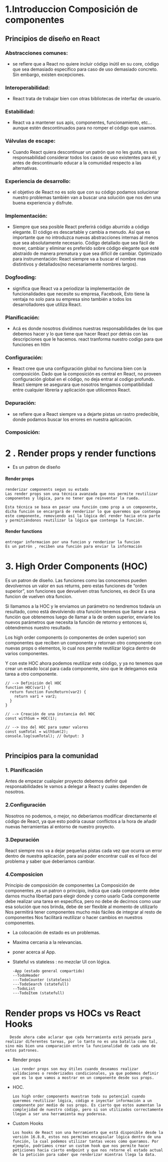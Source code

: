 # 1.Introduccion Composición de componentes

## Principios de diseño en React

### Abstracciones comunes:

- se refiere que a React no quiere incluir código inútil en su core, código que sea demasiado especifico para caso de uso demasiado concreto. Sin embargo, existen excepciones.

### Interoperabilidad:

- React trata de trabajar bien con otras bibliotecas de interfaz de usuario.

### Estabilidad:

- React va a mantener sus apis, componentes, funcionamiento, etc… aunque estén descontinuados para no romper el código que usamos.

### Válvulas de escape:

- Cuando React quiera descontinuar un patrón que no les gusta, es sus responsabilidad considerar todos los casos de uso existentes para él, y antes de descontinuarlo educar a la comunidad respecto a las alternativas.

### Experiencia de desarrollo:

- el objetivo de React no es solo que con su código podamos solucionar nuestro problemas también van a buscar una solución que nos den una buena experiencia y disfrute.

### Implementación:

- Siempre que sea posible React preferirá código aburrido a código elegante. El código es descartable y cambia a menudo. Así que es importante que no introduzca nuevas abstracciones internas al menos que sea absolutamente necesario. Código detallado que sea fácil de mover, cambiar y eliminar es preferido sobre código elegante que esté abstraído de manera prematura y que sea difícil de cambiar.
  Optimizado para instrumentación: React siempre va a buscar el nombre mas distintivos y detallados(no necesariamente nombres largos).

### Dogfooding:

- significa que React va a periodizar la implementación de funcionalidades que necesite su empresa, Facebook, Esto tiene la ventaja no solo para su empresa sino también a todos los desarrolladores que utiliza React.

### Planificación:

- Acá es donde nosotros dividimos nuestras responsabilidades de los que debemos hacer y lo que tiene que hacer React por detrás con las descripciones que le hacemos. react tranforma nuestro codigo para que funciones en htlm

### Configuración:

- React cree que una configuración global no funciona bien con la composición. Dado que la composición es central en React, no proveen configuración global en el código, no deja entrar al codigo profundo. React siempre se asegurara que nosotros tengamos compatibilidad entre cualquier librería y aplicación que utilicemos React.

### Depuración:

- se refiere que a React siempre va a dejarte pistas un rastro predecible, donde podamos buscar los errores en nuestra aplicación.

### Composición:

# 2 . Render props y render functions

- Es un patron de diseño

#### Render props

    renderizar components segun su estado
    Las render props son una técnica avanzada que nos permite reutilizar componentes y lógica, para no tener que reinventar la rueda.

    Esta técnica se basa en pasar una función como prop a un componente, dicha función se encargará de renderizar lo que queremos que contenga este componente, removiendo así la lógica del render hacia otra parte y permitiéndonos reutilizar la lógica que contenga la función.

#### Render functions

    entregar informacion por una funcion y renderizar la funcion
    Es un patrón , reciben una función para enviar la información

# 3. High Order Components (HOC)

Es un patron de diseño.
Las funciones como las conocemos pueden devolvernos un valor en sus returns, pero estas funciones de “orden superior”, son funciones que devuelven otras funciones, es decir Es una funcion de vuelven otra funcion.

Si llamamos a la HOC y le enviamos un parámetro no tendremos todavía un resultado, como está devolviendo otra función tenemos que llamar a esa función que obtenemos luego de llamar a la de orden superior, enviarle los nuevos parámetros que necesita la función de retorno y entonces si, obtendremos nuestro resultado.

Los high order components (o componentes de orden superior) son componentes que reciben un componente y retornan otro componente con nuevas props o elementos, lo cual nos permite reutilizar lógica dentro de varios componentes.

Y con este HOC ahora podemos reutilizar este código, y ya no tenemos que crear un estado local para cada componente, sino que le delegamos esta tarea a otro componente.

```
// --> Definición del HOC
function HOC(var1) {
  return function FuncReturn(var2) {
    return var1 + var2;
  }
}

// --> Creación de una instancia del HOC
const withSum = HOC(1);

// --> Uso del HOC para sumar valores
const sumTotal = withSum(2);
console.log(sumTotal); // Output: 3


```

## Principios para la comunidad

### 1. Planificación

Antes de empezar cualquier proyecto debemos definir qué responsabilidades le vamos a delegar a React y cuales dependen de nosotros.

### 2.Configuración

Nosotros no podemos, o mejor, no deberíamos modificar directamente el código de React, ya que esto podría causar conflictos a la hora de añadir nuevas herramientas al entorno de nuestro proyecto.

### 3.Depuración

React siempre nos va a dejar pequeñas pistas cada vez que ocurra un error dentro de nuestra aplicación, para así poder encontrar cuál es el foco del problema y saber que deberíamos cambiar.

### 4.Composicion

Principio de composición de componentes
La Composición de componentes ,es un patron o principio, indica que cada componente debe darnos mucha libertad para elegir donde y como usarlo Cada componente debe realizar una tarea en específica, pero no debe de decirnos como usar esa solución que nos brinda, debe de ser flexible al momento de utilizarlo Nos permitirá tener componentes mucho más fáciles de integrar al resto de componentes Nos facilitará reutilizar o hacer cambios en nuestros componentes.

- La colocación de estado es un problemas.
- Maxima cercania a la relevancias.
- poner acerca al App.
- Stateful vs stateless : no mezclar UI con lógica.

      -App (estado general compartido)
      --TodoHeader
      ---TodoCounter (stateless)
      ---TodoSearch (statefull)
      --TodoList
      ---TodoItem (statefull)

# Render props vs HOCs vs React Hooks

      Desde ahora cabe aclarar que cada herramienta está pensada para realizar diferentes tareas, por lo tanto no es una batalla como tal, sino más bien una comparación entre la funcionalidad de cada uno de estos patrones.

- Render props

      Las render props son muy útiles cuando deseamos realizar validaciones o renderizados condicionales, ya que podemos definir que es lo que vamos a mostrar en un componente desde sus props.

- HOC.

      Los high order components muestran todo su potencial cuando queremos reutilizar lógica, código e inyectar información a un componente por medio de sus props. Es cierto que estos aumentan la complejidad de nuestro código, pero si son utilizados correctamente llegan a ser una herramienta muy poderosa.

- Custom Hooks

      Los hooks de React son una herramienta que está disponible desde la versión 16.8.0, estos nos permiten encapsular lógica dentro de una función, la cual podemos utilizar tantas veces como queramos. Por ejemplo, podríamos crear un custom hook que nos permite hacer peticiones hacia cierto endpoint y que nos retorne el estado actual de la petición para saber que renderizar mientras llega la data.
